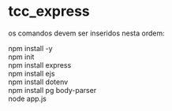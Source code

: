 # tcc_express
os comandos devem ser inseridos nesta ordem:

npm install -y <br>
npm init <br>
npm install express <br>
npm install ejs <br>
npm install dotenv <br>
npm install pg body-parser <br>
node app.js
